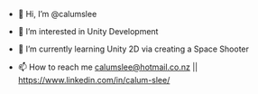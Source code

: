 - 👋 Hi, I’m @calumslee
- 👀 I’m interested in Unity Development
- 🌱 I’m currently learning Unity 2D via creating a Space Shooter

- 📫 How to reach me calumslee@hotmail.co.nz || https://www.linkedin.com/in/calum-slee/

